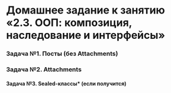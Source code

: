 # Домашнее задание к занятию «2.3. ООП: композиция, наследование и интерфейсы»

### Задача №1. Посты (без Attachments)

### Задача №2. Attachments

#### Задача №3. Sealed-классы* (если получится)
